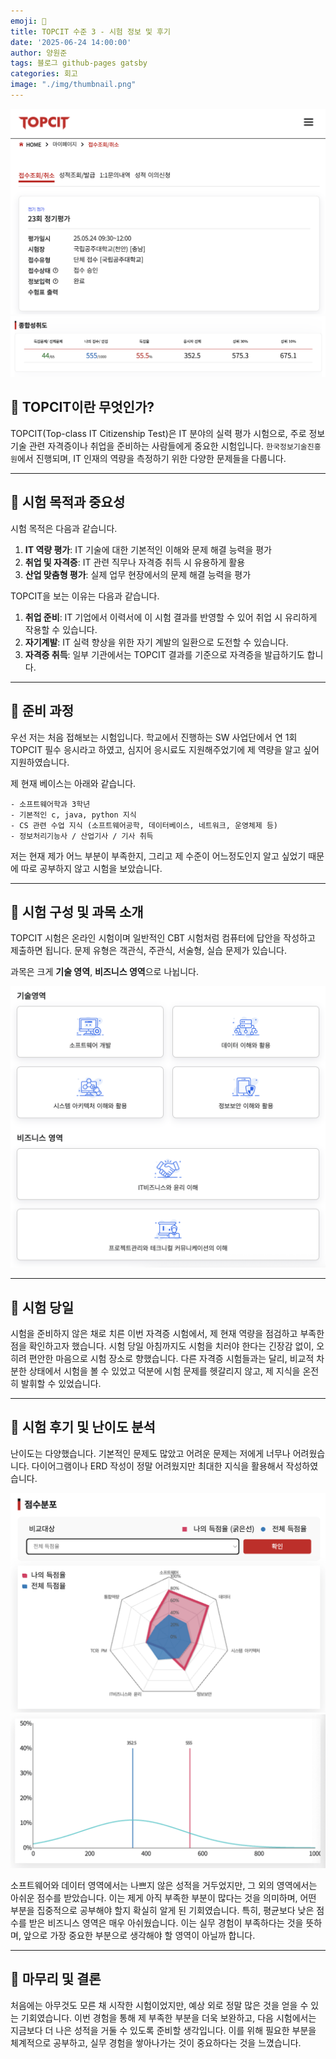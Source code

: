 ```yaml
---
emoji: 📝
title: TOPCIT 수준 3 - 시험 정보 및 후기
date: '2025-06-24 14:00:00'
author: 양원준
tags: 블로그 github-pages gatsby
categories: 회고
image: "./img/thumbnail.png"
---
```


![정기평가](./img/result_exam.png)
![achievement_1.png](./img/achievement_1.png)

## 📌 TOPCIT이란 무엇인가?
TOPCIT(Top-class IT Citizenship Test)은 IT 분야의 실력 평가 시험으로, 주로 정보기술 관련 자격증이나 취업을 준비하는 사람들에게 중요한 시험입니다. `한국정보기술진흥원`에서 진행되며, IT 인재의 역량을 측정하기 위한 다양한 문제들을 다룹니다.

---

## 📌 시험 목적과 중요성
시험 목적은 다음과 같습니다.
1. **IT 역량 평가**: IT 기술에 대한 기본적인 이해와 문제 해결 능력을 평가
2. **취업 및 자격증**: IT 관련 직무나 자격증 취득 시 유용하게 활용
3. **산업 맞춤형 평가**: 실제 업무 현장에서의 문제 해결 능력을 평가

TOPCIT을 보는 이유는 다음과 같습니다.
1. **취업 준비**: IT 기업에서 이력서에 이 시험 결과를 반영할 수 있어 취업 시 유리하게 작용할 수 있습니다.
2. **자기계발**: IT 실력 향상을 위한 자기 계발의 일환으로 도전할 수 있습니다.
3. **자격증 취득**: 일부 기관에서는 TOPCIT 결과를 기준으로 자격증을 발급하기도 합니다.

---

## 📌 준비 과정
우선 저는 처음 접해보는 시험입니다. 학교에서 진행하는 SW 사업단에서 연 1회 TOPCIT 필수 응시라고 하였고, 심지어 응시료도 지원해주었기에 제 역량을 알고 싶어 지원하였습니다. 

제 현재 베이스는 아래와 같습니다.
```
- 소프트웨어학과 3학년
- 기본적인 c, java, python 지식
- CS 관련 수업 지식 (소프트웨어공학, 데이터베이스, 네트워크, 운영체제 등)
- 정보처리기능사 / 산업기사 / 기사 취득
```

저는 현재 제가 어느 부분이 부족한지, 그리고 제 수준이 어느정도인지 알고 싶었기 때문에 따로 공부하지 않고 시험을 보았습니다.

---

## 📌 시험 구성 및 과목 소개
TOPCIT 시험은 온라인 시험이며 일반적인 CBT 시험처럼 컴퓨터에 답안을 작성하고 제출하면 됩니다. 문제 유형은 객관식, 주관식, 서술형, 실습 문제가 있습니다.

과목은 크게 **기술 영역**, **비즈니스 영역**으로 나뉩니다.

![시험 영역](./img/exam_area.png)

---

## 📌 시험 당일
시험을 준비하지 않은 채로 치른 이번 자격증 시험에서, 제 현재 역량을 점검하고 부족한 점을 확인하고자 했습니다. 시험 당일 아침까지도 시험을 치러야 한다는 긴장감 없이, 오히려 편안한 마음으로 시험 장소로 향했습니다. 다른 자격증 시험들과는 달리, 비교적 차분한 상태에서 시험을 볼 수 있었고 덕분에 시험 문제를 헷갈리지 않고, 제 지식을 온전히 발휘할 수 있었습니다.

---

## 📌 시험 후기 및 난이도 분석
난이도는 다양했습니다. 기본적인 문제도 많았고 어려운 문제는 저에게 너무나 어려웠습니다. 다이어그램이나 ERD 작성이 정말 어려웠지만 최대한 지식을 활용해서 작성하였습니다.

![achievement_2.png](./img/achievement_2.png)
![achievement_3.png](./img//achievement_3.png)

소프트웨어와 데이터 영역에서는 나쁘지 않은 성적을 거두었지만, 그 외의 영역에서는 아쉬운 점수를 받았습니다. 이는 제게 아직 부족한 부분이 많다는 것을 의미하며, 어떤 부분을 집중적으로 공부해야 할지 확실히 알게 된 기회였습니다. 특히, 평균보다 낮은 점수를 받은 비즈니스 영역은 매우 아쉬웠습니다. 이는 실무 경험이 부족하다는 것을 뜻하며, 앞으로 가장 중요한 부분으로 생각해야 할 영역이 아닐까 합니다.

---

## 📌 마무리 및 결론
처음에는 아무것도 모른 채 시작한 시험이었지만, 예상 외로 정말 많은 것을 얻을 수 있는 기회였습니다. 이번 경험을 통해 제 부족한 부분을 더욱 보완하고, 다음 시험에서는 지금보다 더 나은 성적을 거둘 수 있도록 준비할 생각입니다. 이를 위해 필요한 부분을 체계적으로 공부하고, 실무 경험을 쌓아나가는 것이 중요하다는 것을 느꼈습니다.

```toc

```
